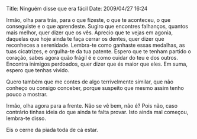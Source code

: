 Title: Ninguém disse que era fácil
Date: 2009/04/27 16:24

Irmão, olha para trás, para o que fizeste, o que te aconteceu, o que conseguiste e o que aprendeste. Sugiro que encontres falhanços, quantos mais melhor, quer dizer que os vês. Aprecio que te vejas em agonia, daquelas que hoje ainda te faça cerrar os dentes, quer dizer que reconheces a serenidade. Lembra-te como ganhaste essas medalhas, as tuas cicatrizes, e orgulha-te da tua patente. Espero que te tenham partido o coração, sabes agora quão frágil é e como cuidar do teu e dos outros. Encontra inimigos perdoados, quer dizer que és maior que eles.  Em suma, espero que tenhas vivido.

Quero também que me contes de algo terrivelmente similar, que não conheço ou consigo conceber, porque suspeito que mesmo assim tenho pouco a mostrar.

Irmão, olha agora para a frente. Não se vê bem, não é? Pois não, caso contrário tinhas ideia do que ainda te falta provar. Isto ainda mal começou, lembra-te disso.

Eis o cerne da piada toda de cá estar.
